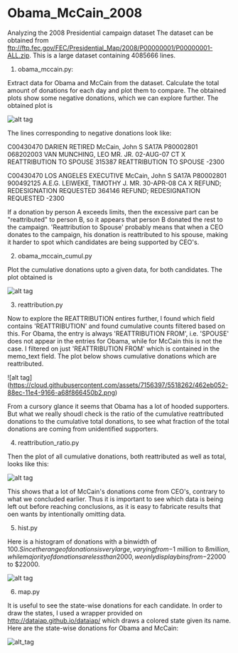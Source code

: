 Obama_McCain_2008
=================

Analyzing the 2008 Presidential campaign dataset
The dataset can be obtained from ftp://ftp.fec.gov/FEC/Presidential_Map/2008/P00000001/P00000001-ALL.zip.
This is a large dataset containing 4085666 lines.

1) obama_mccain.py:

Extract data for Obama and McCain from the dataset. Calculate the total amount of donations for each day and plot them to compare. The obtained plots show some negative donations, which we can explore further. The obtained plot is 

![alt tag]( https://cloud.githubusercontent.com/assets/7156397/5517637/59994242-88bf-11e4-9dbe-76d9966a7965.png)

The lines corresponding to negative donations look like:

C00430470   DARIEN  RETIRED McCain, John S  SA17A   P80002801   068202003       VAN MUNCHING, LEO MR. JR.   02-AUG-07   CT  X   REATTRIBUTION TO SPOUSE 315387  REATTRIBUTION TO SPOUSE -2300

C00430470   LOS ANGELES EXECUTIVE   McCain, John S  SA17A   P80002801   900492125   A.E.G.  LEIWEKE, TIMOTHY J. MR. 30-APR-08   CA  X   REFUND; REDESIGNATION REQUESTED 364146  REFUND; REDESIGNATION REQUESTED -2300

If a donation by person A exceeds limits, then the excessive part can be "reattributed" to person B, so it appears that person B donated the rest to the campaign. 'Reattribution to Spouse' probably means that when a CEO donates to the campaign, his donation is reattributed to his spouse, making it harder to spot which candidates are being supported by CEO's.

2) obama_mccain_cumul.py

Plot the cumulative donations upto a given data, for both candidates. The plot obtained is

![alt tag](https://cloud.githubusercontent.com/assets/7156397/5517688/948f4a40-88c4-11e4-9f76-77b91b0540ac.png)


3) reattribution.py

Now to explore the REATTRIBUTION entires further, I found which field contains 'REATTRIBUTION' and found cumulative counts filtered based on this. For Obama, the entry is always 'REATTRIBUTION FROM', i.e. 'SPOUSE' does not appear in the entries for Obama, while for McCain this is not the case. I filtered on just 'REATTRIBUTION FROM' which is contained in the memo_text field. The plot below shows cumulative donations which are reattributed.

![alt tag] (https://cloud.githubusercontent.com/assets/7156397/5518262/462eb052-88ec-11e4-9166-a68f866450b2.png)

From a cursory glance it seems that Obama has a lot of hooded supporters. But what we really shoudl check is the ratio of the cumulative reattributed donations to the cumulative total donations, to see what fraction of the total
donations are coming from unidentified supporters.

4) reattribution_ratio.py

Then the plot of all cumulative donations, both reattributed as well as total, looks like this:

![alt tag](https://cloud.githubusercontent.com/assets/7156397/5518583/d3e096e4-88fc-11e4-9892-15b6def6afa4.png)

This shows that a lot of McCain's donations come from CEO's, contrary to what we concluded earlier. Thus it is important to see which data is being left out before reaching conclusions, as it is easy to fabricate results that oen wants by intentionally omitting data.

5) hist.py

Here is a histogram of donations with a binwidth of $100. Since the range of donations is very large, varying from -$1 million to $8 million, while majority of donations are less than 2000, we only display bins from -$22000 to $22000.

![alt tag](https://cloud.githubusercontent.com/assets/7156397/5519103/bee0cfa6-8911-11e4-8866-f90915a98c66.png)

6) map.py

It is useful to see the state-wise donations for each candidate. In order to draw the states, I used a wrapper provided on http://dataiap.github.io/dataiap/ which draws a colored state given its name. Here are the state-wise donations for Obama and McCain:

![alt_tag]()
